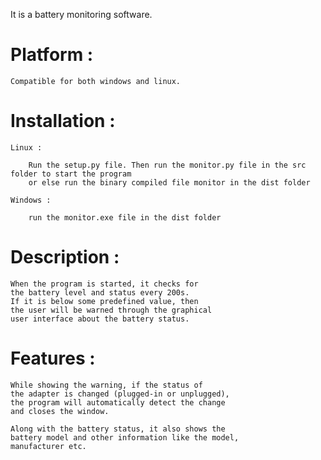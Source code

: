 
It is a battery monitoring software.

Platform :
==========

	Compatible for both windows and linux.

Installation :
==============

	Linux :

		Run the setup.py file. Then run the monitor.py file in the src folder to start the program
		or else run the binary compiled file monitor in the dist folder

	Windows :

		run the monitor.exe file in the dist folder

Description :
=============

	When the program is started, it checks for
	the battery level and status every 200s.
	If it is below some predefined value, then
	the user will be warned through the graphical
	user interface about the battery status.

Features :
==========

	While showing the warning, if the status of
	the adapter is changed (plugged-in or unplugged),
	the program will automatically detect the change
	and closes the window.

	Along with the battery status, it also shows the
	battery model and other information like the model,
	manufacturer etc.
